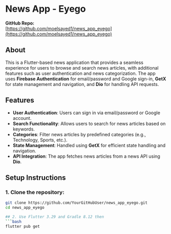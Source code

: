# News App - Eyego

**GitHub Repo:**  
[https://github.com/moelsayed1/news_app_eyego](https://github.com/moelsayed1/news_app_eyego)

## About

This is a Flutter-based news application that provides a seamless experience for users to browse and search news articles, with additional features such as user authentication and news categorization. The app uses **Firebase Authentication** for email/password and Google sign-in, **GetX** for state management and navigation, and **Dio** for handling API requests.

## Features
- **User Authentication**: Users can sign in via email/password or Google account.
- **Search Functionality**: Allows users to search for news articles based on keywords.
- **Categories**: Filter news articles by predefined categories (e.g., Technology, Sports, etc.).
- **State Management**: Handled using **GetX** for efficient state handling and navigation.
- **API Integration**: The app fetches news articles from a news API using **Dio**.

## Setup Instructions

### 1. Clone the repository:
```bash
git clone https://github.com/YourGitHubUser/news_app_eyego.git
cd news_app_eyego

## 2. Use Flutter 3.29 and Gradle 8.12 then
```bash
flutter pub get
